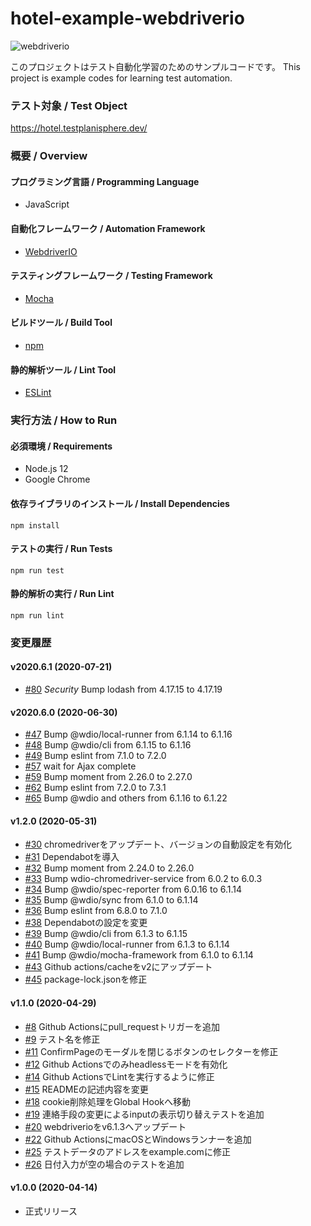 # hotel-example-webdriverio

![webdriverio](https://github.com/testplanisphere/hotel-example-webdriverio/workflows/webdriverio/badge.svg)

このプロジェクトはテスト自動化学習のためのサンプルコードです。
This project is example codes for learning test automation.

### テスト対象 / Test Object

https://hotel.testplanisphere.dev/ 

### 概要 / Overview

#### プログラミング言語 / Programming Language

* JavaScript

#### 自動化フレームワーク / Automation Framework

* [WebdriverIO](https://webdriver.io/)

#### テスティングフレームワーク / Testing Framework

* [Mocha](https://mochajs.org/)

#### ビルドツール / Build Tool

* [npm](https://www.npmjs.com/)

#### 静的解析ツール / Lint Tool

* [ESLint](https://eslint.org/)

### 実行方法 / How to Run

#### 必須環境 / Requirements

* Node.js 12
* Google Chrome

#### 依存ライブラリのインストール / Install Dependencies

```
npm install
```

#### テストの実行 / Run Tests

```
npm run test
```

#### 静的解析の実行 / Run Lint

```
npm run lint
```

### 変更履歴

#### v2020.6.1 (2020-07-21)

* [#80](https://github.com/testplanisphere/hotel-example-webdriverio/pull/80) *Security* Bump lodash from 4.17.15 to 4.17.19

#### v2020.6.0 (2020-06-30)

* [#47](https://github.com/testplanisphere/hotel-example-webdriverio/pull/47) Bump @wdio/local-runner from 6.1.14 to 6.1.16
* [#48](https://github.com/testplanisphere/hotel-example-webdriverio/pull/48) Bump @wdio/cli from 6.1.15 to 6.1.16
* [#49](https://github.com/testplanisphere/hotel-example-webdriverio/pull/49) Bump eslint from 7.1.0 to 7.2.0
* [#57](https://github.com/testplanisphere/hotel-example-webdriverio/pull/57) wait for Ajax complete
* [#59](https://github.com/testplanisphere/hotel-example-webdriverio/pull/59) Bump moment from 2.26.0 to 2.27.0
* [#62](https://github.com/testplanisphere/hotel-example-webdriverio/pull/62) Bump eslint from 7.2.0 to 7.3.1
* [#65](https://github.com/testplanisphere/hotel-example-webdriverio/pull/65) Bump @wdio and others from 6.1.16 to 6.1.22

#### v1.2.0 (2020-05-31)

* [#30](https://github.com/testplanisphere/hotel-example-webdriverio/pull/30) chromedriverをアップデート、バージョンの自動設定を有効化
* [#31](https://github.com/testplanisphere/hotel-example-webdriverio/pull/31) Dependabotを導入
* [#32](https://github.com/testplanisphere/hotel-example-webdriverio/pull/32) Bump moment from 2.24.0 to 2.26.0
* [#33](https://github.com/testplanisphere/hotel-example-webdriverio/pull/33) Bump wdio-chromedriver-service from 6.0.2 to 6.0.3
* [#34](https://github.com/testplanisphere/hotel-example-webdriverio/pull/34) Bump @wdio/spec-reporter from 6.0.16 to 6.1.14
* [#35](https://github.com/testplanisphere/hotel-example-webdriverio/pull/35) Bump @wdio/sync from 6.1.0 to 6.1.14
* [#36](https://github.com/testplanisphere/hotel-example-webdriverio/pull/36) Bump eslint from 6.8.0 to 7.1.0
* [#38](https://github.com/testplanisphere/hotel-example-webdriverio/pull/38) Dependabotの設定を変更
* [#39](https://github.com/testplanisphere/hotel-example-webdriverio/pull/39) Bump @wdio/cli from 6.1.3 to 6.1.15
* [#40](https://github.com/testplanisphere/hotel-example-webdriverio/pull/40) Bump @wdio/local-runner from 6.1.3 to 6.1.14
* [#41](https://github.com/testplanisphere/hotel-example-webdriverio/pull/41) Bump @wdio/mocha-framework from 6.1.0 to 6.1.14
* [#43](https://github.com/testplanisphere/hotel-example-webdriverio/pull/43) Github actions/cacheをv2にアップデート
* [#45](https://github.com/testplanisphere/hotel-example-webdriverio/pull/45) package-lock.jsonを修正

#### v1.1.0 (2020-04-29)

* [#8](https://github.com/testplanisphere/hotel-example-webdriverio/pull/8) Github Actionsにpull_requestトリガーを追加
* [#9](https://github.com/testplanisphere/hotel-example-webdriverio/pull/9) テスト名を修正
* [#11](https://github.com/testplanisphere/hotel-example-webdriverio/pull/11) ConfirmPageのモーダルを閉じるボタンのセレクターを修正
* [#12](https://github.com/testplanisphere/hotel-example-webdriverio/pull/12) Github Actionsでのみheadlessモードを有効化
* [#14](https://github.com/testplanisphere/hotel-example-webdriverio/pull/14) Github ActionsでLintを実行するように修正
* [#15](https://github.com/testplanisphere/hotel-example-webdriverio/pull/15) READMEの記述内容を変更
* [#18](https://github.com/testplanisphere/hotel-example-webdriverio/pull/18) cookie削除処理をGlobal Hookへ移動
* [#19](https://github.com/testplanisphere/hotel-example-webdriverio/pull/19) 連絡手段の変更によるinputの表示切り替えテストを追加
* [#20](https://github.com/testplanisphere/hotel-example-webdriverio/pull/20) webdriverioをv6.1.3へアップデート
* [#22](https://github.com/testplanisphere/hotel-example-webdriverio/pull/22) Github ActionsにmacOSとWindowsランナーを追加
* [#25](https://github.com/testplanisphere/hotel-example-webdriverio/pull/25) テストデータのアドレスをexample.comに修正
* [#26](https://github.com/testplanisphere/hotel-example-webdriverio/pull/26) 日付入力が空の場合のテストを追加

#### v1.0.0 (2020-04-14)

* 正式リリース
